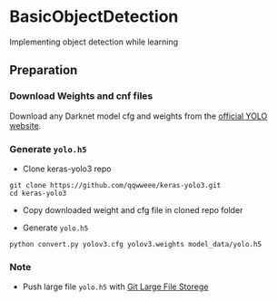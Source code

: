 # BasicObjectDetection
Implementing object detection while learning

## Preparation

### Download Weights and cnf files

Download any Darknet model cfg and weights from the [official YOLO website](https://pjreddie.com/darknet/yolo/).

### Generate `yolo.h5`

* Clone keras-yolo3 repo
```
git clone https://github.com/qqwweee/keras-yolo3.git
cd keras-yolo3
```

* Copy downloaded weight and cfg file in cloned repo folder


* Generate `yolo.h5`
```
python convert.py yolov3.cfg yolov3.weights model_data/yolo.h5
```



### Note

* Push large file `yolo.h5` with [Git Large File Storege](https://git-lfs.github.com/)



